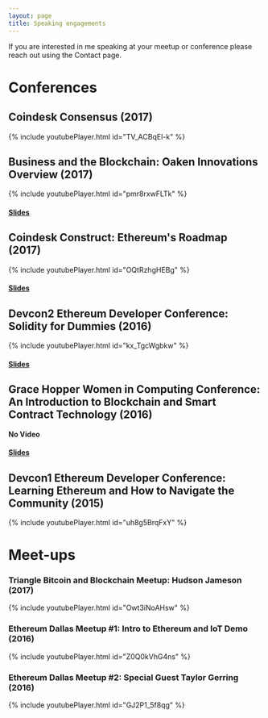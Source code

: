 ```yaml
---
layout: page
title: Speaking engagements
---
```


If you are interested in me speaking at your meetup or conference please reach out using the Contact page.

# Conferences

## Coindesk Consensus (2017)
{% include youtubePlayer.html id="TV_ACBqEl-k" %}

## Business and the Blockchain: Oaken Innovations Overview (2017)
{% include youtubePlayer.html id="pmr8rxwFLTk" %}
#### [Slides](http://hudsonjameson.com/presentations/rice-conf-2017.pdf)

## Coindesk Construct: Ethereum's Roadmap (2017)
{% include youtubePlayer.html id="OQtRzhgHEBg" %}
#### [Slides](http://hudsonjameson.com/presentations/hudson-eth-construct2017.pdf)

## Devcon2 Ethereum Developer Conference: Solidity for Dummies (2016)
{% include youtubePlayer.html id="kx_TgcWgbkw" %}
#### [Slides](https://ethereumfoundation.org/devcon2/wp-content/uploads/2016/10/Solidity-for-Dummies.pdf)

## Grace Hopper Women in Computing Conference: An Introduction to Blockchain and Smart Contract Technology (2016)
**No Video**
#### [Slides](http://hudsonjameson.com/GHC_blockchain.pdf)

## Devcon1 Ethereum Developer Conference: Learning Ethereum and How to Navigate the Community (2015)
{% include youtubePlayer.html id="uh8g5BrqFxY" %}

# Meet-ups

### Triangle Bitcoin and Blockchain Meetup: Hudson Jameson (2017)
{% include youtubePlayer.html id="Owt3iNoAHsw" %}

### Ethereum Dallas Meetup #1: Intro to Ethereum and IoT Demo (2016)
{% include youtubePlayer.html id="Z0Q0kVhG4ns" %}

### Ethereum Dallas Meetup #2: Special Guest Taylor Gerring (2016)
{% include youtubePlayer.html id="GJ2P1_5f8qg" %}
